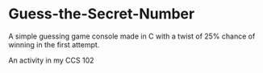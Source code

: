 # Guess-the-Secret-Number
A simple guessing game console made in C with a twist of 25% chance of winning in the first attempt.

An activity in my CCS 102 
